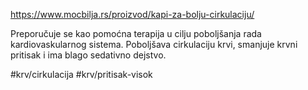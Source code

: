 https://www.mocbilja.rs/proizvod/kapi-za-bolju-cirkulaciju/

Preporučuje se kao pomoćna terapija u cilju poboljšanja rada kardiovaskularnog sistema. Poboljšava cirkulaciju krvi, smanjuje krvni pritisak i ima blago sedativno dejstvo.

#krv/cirkulacija #krv/pritisak-visok 